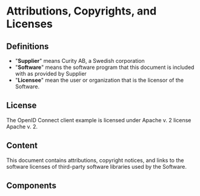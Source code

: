 # Attributions, Copyrights, and Licenses

<!--TOC max3-->

## Definitions

* "**Supplier**" means Curity AB, a Swedish corporation
* "**Software**" means the software program that this document is included with as provided by Supplier
* "**Licensee**" mean the user or organization that is the licensor of the Software.

## License

The OpenID Connect client example is licensed under Apache v. 2 license Apache v. 2.

## Content

This document contains attributions, copyright notices, and links to the software 
licenses of third-party software libraries used by the Software.

## Components
